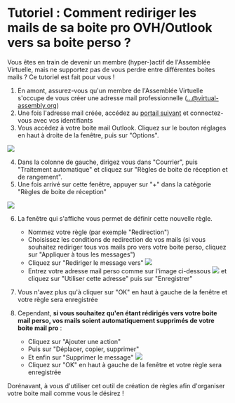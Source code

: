 # Tutoriel : Comment rediriger les mails de sa boite pro OVH/Outlook vers sa boite perso ?

Vous êtes en train de devenir un membre (hyper-)actif de l'Assemblée Virtuelle, mais ne supportez pas de vous perdre entre différentes boites mails ? Ce tutoriel est fait pour vous ! 

1. En amont, assurez-vous qu'un membre de l'Assemblée Virtuelle s'occupe de vous créer une adresse mail professionnelle (...@virtual-assembly.org)
2. Une fois l'adresse mail créée, accédez au [portail suivant](mail.ovh.net) et connectez-vous avec vos identifiants
3. Vous accédez à votre boite mail Outlook. Cliquez sur le bouton réglages en haut à droite de la fenêtre, puis sur "Options".

![](https://pad.lescommuns.org/uploads/upload_52237f586331883fbf225993f878ac61.png)

4. Dans la colonne de gauche, dirigez vous dans "Courrier", puis "Traitement automatique" et cliquez sur "Règles de boite de réception et de rangement". 
5. Une fois arrivé sur cette fenêtre, appuyer sur "+" dans la catégorie "Règles de boite de réception"

![](https://pad.lescommuns.org/uploads/upload_45deb03a8c611304e3a4148d598cca53.png)

6. La fenêtre qui s'affiche vous permet de définir cette nouvelle règle.
   - Nommez votre règle (par exemple "Redirection")
   - Choisissez les conditions de redirection de vos mails (si vous souhaitez rediriger tous vos mails pro vers votre boite perso, cliquez sur "Appliquer à tous les messages")
   - Cliquez sur "Rediriger le message vers" ![](https://pad.lescommuns.org/uploads/upload_c6674590553f7eba4753935572386cb2.png)
   - Entrez votre adresse mail perso comme sur l'image ci-dessous ![](https://pad.lescommuns.org/uploads/upload_4afda417a963aecb8b201839e4c6007f.png) et cliquez sur "Utiliser cette adresse" puis sur "Enregistrer"
  
7. Vous n'avez plus qu'à cliquer sur "OK" en haut à gauche de la fenêtre et votre règle sera enregistrée 
8. Cependant, **si vous souhaitez qu'en étant rédirigés vers votre boite mail perso, vos mails soient automatiquement supprimés de votre boite mail pro** : 
   - Cliquez sur "Ajouter une action" 
   - Puis sur "Déplacer, copier, supprimer"
   - Et enfin sur "Supprimer le message" ![](https://pad.lescommuns.org/uploads/upload_5304efe6a9a3d0d86c519dc03b189431.png)
   - Cliquez sur "OK" en haut à gauche de la fenêtre et votre règle sera enregistrée
   
Dorénavant, à vous d'utiliser cet outil de création de règles afin d'organiser votre boite mail comme vous le désirez ! 

   
   
